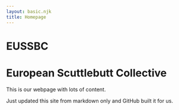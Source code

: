 ```yaml
---
layout: basic.njk
title: Homepage
---
```

# EUSSBC

# European Scuttlebutt Collective

This is our webpage with lots of content.

Just updated this site from markdown only and GitHub built it for us.
